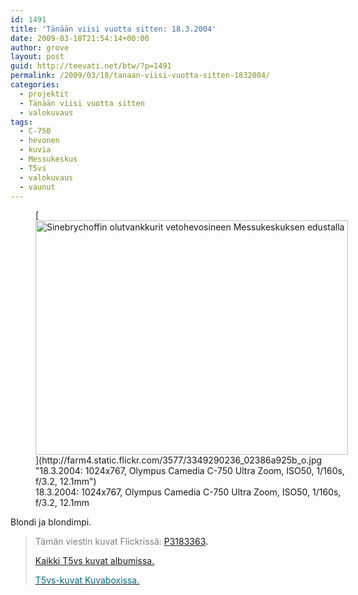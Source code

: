 ```yaml
---
id: 1491
title: 'Tänään viisi vuotta sitten: 18.3.2004'
date: 2009-03-18T21:54:14+00:00
author: grove
layout: post
guid: http://teevati.net/btw/?p=1491
permalink: /2009/03/18/tanaan-viisi-vuotta-sitten-1832004/
categories:
  - projektit
  - Tänään viisi vuotta sitten
  - valokuvaus
tags:
  - C-750
  - hevonen
  - kuvia
  - Messukeskus
  - T5vs
  - valokuvaus
  - vaunut
---
```

<figure style="width: 500px" class="wp-caption aligncenter">[<img class="                                      " title="Sinebrychoffin olutvankkurit vetohevosineen Messukeskuksen edustalla" src="http://farm4.static.flickr.com/3577/3349290236_dcccdf0edf.jpg" alt="Sinebrychoffin olutvankkurit vetohevosineen Messukeskuksen edustalla" width="500" height="375" />](http://farm4.static.flickr.com/3577/3349290236_02386a925b_o.jpg "18.3.2004: 1024x767, Olympus Camedia C-750 Ultra Zoom, ISO50, 1/160s, f/3.2, 12.1mm")<figcaption class="wp-caption-text">18.3.2004: 1024x767, Olympus Camedia C-750 Ultra Zoom, ISO50, 1/160s, f/3.2, 12.1mm</figcaption></figure> 

Blondi ja blondimpi.

> <span style="color: #808080;">Tämän viestin kuvat Flickrissä:</span> <span style="color: #006a80;"><span style="color: #000000;"><span style="color: #006a80;"><span style="color: #000000;"><span style="color: #006a80;"><span style="color: #000000;"><span style="color: #006a80;"><span style="color: #000000;"><a title="P3183363 on Flickr" href="http://www.flickr.com/photos/teevati/3349290236">P3183363</a>.</span></span></span></span></span></span></span></span>
> 
> [Kaikki T5vs kuvat albumissa.](/btw/flickr/album/72157607994204386/t5vs-all.html "BTW · T5vs-all")
> 
> [<span style="color: #006a80;">T5vs-kuvat Kuvaboxissa.</span>](http://www.kuvaboxi.fi/julkinen/29poj+taavetti-btw-t5vs.html "Kuvaboxi - BTW: T5vs (Taavetti)")